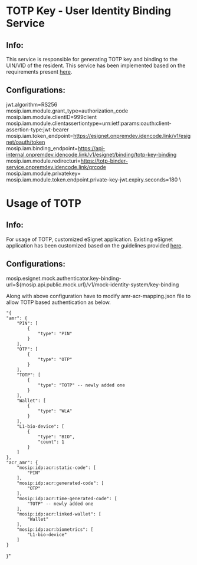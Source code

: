 # TOTP Key - User Identity Binding Service

## Info: 

This service is responsible for generating TOTP key and binding to the UIN/VID of the resident. This service has been implemented based on the requirements present [here](https://github.com/mosip/hackathon/blob/master/Decode-2023/totp_auth_for_esignet/TOTP_Implementation_for_MOSIP_eSignet.pdf). 

## Configurations:

  jwt.algorithm=RS256 \
	mosip.iam.module.grant_type=authorization_code \
	mosip.iam.module.clientID=999client \
  mosip.iam.module.clientassertiontype=urn:ietf:params:oauth:client-assertion-type:jwt-bearer \
	mosip.iam.token_endpoint=https://esignet.onpremdev.idencode.link/v1/esignet/oauth/token \
	mosip.iam.binding_endpoint=https://api-internal.onpremdev.idencode.link/v1/esignet/binding/totp-key-binding \
	mosip.iam.module.redirecturi=https://totp-binder-service.onpremdev.idencode.link/qrcode \
  mosip.iam.module.privatekey=  \
  mosip.iam.module.token.endpoint.private-key-jwt.expiry.seconds=180 \

# Usage of TOTP 

## Info:

For usage of TOTP, customized eSignet application. Existing eSignet application has been customized based on the guidelines provided [here](https://github.com/mosip/hackathon/blob/master/Decode-2023/totp_auth_for_esignet/TOTP_Implementation_for_MOSIP_eSignet.pdf).

## Configurations:

  mosip.esignet.mock.authenticator.key-binding-url=${mosip.api.public.mock.url}/v1/mock-identity-system/key-binding

  Along with above configuration have to modify amr-acr-mapping.json file to allow TOTP based authentication as below.

    "{
	"amr": {
		"PIN": [
			{
				"type": "PIN"
			}
		],
		"OTP": [
			{
				"type": "OTP"
			}
		],
		"TOTP": [
			{
				"type": "TOTP" -- newly added one
			}
		],
		"Wallet": [
			{
				"type": "WLA"
			}
		],
		"L1-bio-device": [
			{
				"type": "BIO",
				"count": 1
			}
		]
	},
	"acr_amr": {
		"mosip:idp:acr:static-code": [
			"PIN"
		],
		"mosip:idp:acr:generated-code": [
			"OTP"
		],
		"mosip:idp:acr:time-generated-code": [
			"TOTP" -- newly added one
		],
		"mosip:idp:acr:linked-wallet": [
			"Wallet"
		],
		"mosip:idp:acr:biometrics": [
			"L1-bio-device"
		]
	}
}"

  
